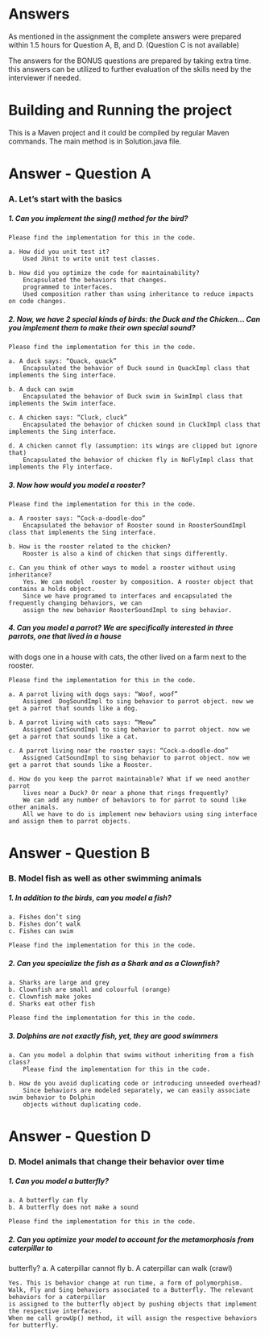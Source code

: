 # Answers

As mentioned in the assignment the complete answers were prepared within 1.5 hours for
Question A, B, and D. (Question C is not available)

The answers for the BONUS questions are prepared by taking extra time.
this answers can be utilized to further evaluation of the skills need by
the interviewer if needed.


# Building and Running the project

This is a Maven project and it could be compiled by regular Maven commands. 
The main method is in Solution.java file.




# Answer - Question A

### A. Let’s start with the basics

##### 1. Can you implement the sing() method for the bird?
	Please find the implementation for this in the code.

	a. How did you unit test it? 
		Used JUnit to write unit test classes.
		
	b. How did you optimize the code for maintainability?
		Encapsulated the behaviors that changes.
		programmed to interfaces.
	    Used composition rather than using inheritance to reduce impacts on code changes.

##### 2. Now, we have 2 special kinds of birds: the Duck and the Chicken... Can you implement them to make their own special sound?
	Please find the implementation for this in the code.

	a. A duck says: “Quack, quack”
		Encapsulated the behavior of Duck sound in QuackImpl class that implements the Sing interface.

	b. A duck can swim
		Encapsulated the behavior of Duck swim in SwimImpl class that implements the Swim interface.

	c. A chicken says: “Cluck, cluck”
		Encapsulated the behavior of chicken sound in CluckImpl class that implements the Sing interface.

	d. A chicken cannot fly (assumption: its wings are clipped but ignore that)
		Encapsulated the behavior of chicken fly in NoFlyImpl class that implements the Fly interface.

##### 3. Now how would you model a rooster?
	Please find the implementation for this in the code.

	a. A rooster says: “Cock-a-doodle-doo”
		Encapsulated the behavior of Rooster sound in RoosterSoundImpl class that implements the Sing interface.

	b. How is the rooster related to the chicken?
		Rooster is also a kind of chicken that sings differently.

	c. Can you think of other ways to model a rooster without using inheritance?
		Yes. We can model  rooster by composition. A rooster object that contains a holds object.
		Since we have programed to interfaces and encapsulated the frequently changing behaviors, we can 
		assign the new behavior RoosterSoundImpl to sing behavior.

##### 4.	Can you model a parrot? We are specifically interested in three parrots, one that lived in a house 
with dogs one in a house with cats, the other lived on a farm next to the rooster.

	Please find the implementation for this in the code.

	a. A parrot living with dogs says: “Woof, woof”
		Assigned  DogSoundImpl to sing behavior to parrot object. now we get a parrot that sounds like a dog.

	b. A parrot living with cats says: “Meow”
		Assigned CatSoundImpl to sing behavior to parrot object. now we get a parrot that sounds like a cat.

	c. A parrot living near the rooster says: “Cock-a-doodle-doo”
		Assigned CatSoundImpl to sing behavior to parrot object. now we get a parrot that sounds like a Rooster.

	d. How do you keep the parrot maintainable? What if we need another parrot
		lives near a Duck? Or near a phone that rings frequently?
		We can add any number of behaviors to for parrot to sound like other animals. 
		All we have to do is implement new behaviors using sing interface and assign them to parrot objects.

# Answer - Question B

### B. Model fish as well as other swimming animals

##### 1. In addition to the birds, can you model a fish?
	a. Fishes don’t sing
	b. Fishes don’t walk
	c. Fishes can swim

	Please find the implementation for this in the code.

##### 2. Can you specialize the fish as a Shark and as a Clownfish?
	a. Sharks are large and grey
	b. Clownfish are small and colourful (orange)
	c. Clownfish make jokes
	d. Sharks eat other fish

	Please find the implementation for this in the code.

##### 3. Dolphins are not exactly fish, yet, they are good swimmers
	a. Can you model a dolphin that swims without inheriting from a fish class?
		Please find the implementation for this in the code.

	b. How do you avoid duplicating code or introducing unneeded overhead?
		Since behaviors are modeled separately, we can easily associate swim behavior to Dolphin
		objects without duplicating code.

# Answer - Question D

### D. Model animals that change their behavior over time

##### 1. Can you model a butterfly?
	a. A butterfly can fly
	b. A butterfly does not make a sound

	Please find the implementation for this in the code.

##### 2. Can you optimize your model to account for the metamorphosis from caterpillar to
butterfly?
	a. A caterpillar cannot fly
	b. A caterpillar can walk (crawl)

	Yes. This is behavior change at run time, a form of polymorphism.
    Walk, Fly and Sing behaviors associated to a Butterfly. The relevant behaviors for a caterpillar
	is assigned to the butterfly object by pushing objects that implement the respective interfaces.
	When me call growUp() method, it will assign the respective behaviors for butterfly.